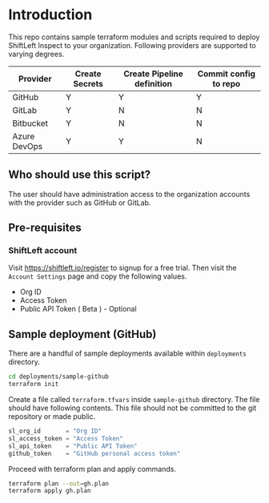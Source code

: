 # Introduction

This repo contains sample terraform modules and scripts required to deploy ShiftLeft Inspect to your organization. Following providers are supported to varying degrees.

| Provider     | Create Secrets | Create Pipeline definition | Commit config to repo |
| ------------ | -------------- | -------------------------- | --------------------- |
| GitHub       | Y              | Y                          | Y                     |
| GitLab       | Y              | N                          | N                     |
| Bitbucket    | Y              | N                          | N                     |
| Azure DevOps | Y              | Y                          | N                     |

## Who should use this script?

The user should have administration access to the organization accounts with the provider such as GitHub or GitLab.

## Pre-requisites

### ShiftLeft account

Visit https://shiftleft.io/register to signup for a free trial. Then visit the `Account Settings` page and copy the following values.

- Org ID
- Access Token
- Public API Token ( Beta ) - Optional

## Sample deployment (GitHub)

There are a handful of sample deployments available within `deployments` directory.

```bash
cd deployments/sample-github
terraform init
```

Create a file called `terraform.tfvars` inside `sample-github` directory. The file should have following contents. This file should not be committed to the git repository or made public.

```terraform
sl_org_id       = "Org ID"
sl_access_token = "Access Token"
sl_api_token    = "Public API Token"
github_token    = "GitHub personal access token"
```

Proceed with terraform plan and apply commands.

```bash
terraform plan --out=gh.plan
terraform apply gh.plan
```
